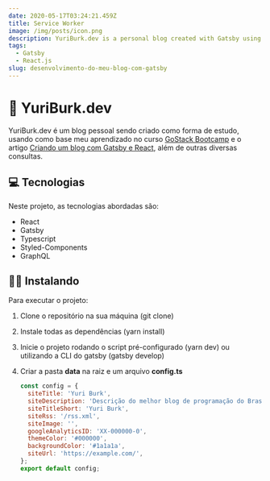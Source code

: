```yaml
---
date: 2020-05-17T03:24:21.459Z
title: Service Worker
image: /img/posts/icon.png
description: YuriBurk.dev is a personal blog created with Gatsby using Typescript
tags:
  - Gatsby
  - React.js
slug: desenvolvimento-do-meu-blog-com-gatsby
---
```


<h1>🚀 YuriBurk.dev</h1>

YuriBurk.dev é um blog pessoal sendo criado como forma de estudo, usando como base meu aprendizado no curso <a href="https://rocketseat.com.br/gostack">GoStack Bootcamp</a> e o artigo <a href="https://www.joaopedro.cc/blog-com-gatsby-e-react-parte-1">Criando um blog com Gatsby e React</a>, além de outras diversas consultas.

<h2>💻 Tecnologias</h2>

Neste projeto, as tecnologias abordadas são:

- React
- Gatsby
- Typescript
- Styled-Components
- GraphQL

<h2>👨‍💻 Instalando</h2>

Para executar o projeto:

1. Clone o repositório na sua máquina (git clone)
2. Instale todas as dependências (yarn install)
3. Inicie o projeto rodando o script pré-configurado (yarn dev) ou utilizando a CLI do gatsby (gatsby develop)
4. Criar a pasta <strong>data</strong> na raiz e um arquivo <strong>config.ts</strong>

   ```javascript
   const config = {
     siteTitle: 'Yuri Burk',
     siteDescription: 'Descrição do melhor blog de programação do Brasil',
     siteTitleShort: 'Yuri Burk',
     siteRss: '/rss.xml',
     siteImage: '',
     googleAnalyticsID: 'XX-000000-0',
     themeColor: '#000000',
     backgroundColor: '#1a1a1a',
     siteUrl: 'https://example.com/',
   };
   export default config;
   ```
